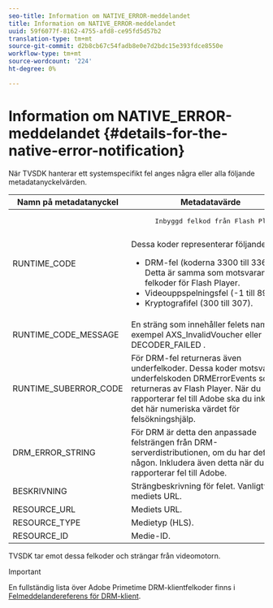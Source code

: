```yaml
---
seo-title: Information om NATIVE_ERROR-meddelandet
title: Information om NATIVE_ERROR-meddelandet
uuid: 59f6077f-8162-4755-afd8-ce95fd5d57b2
translation-type: tm+mt
source-git-commit: d2b8cb67c54fadb8e0e7d2bdc15e393fdce8550e
workflow-type: tm+mt
source-wordcount: '224'
ht-degree: 0%

---
```



# Information om NATIVE_ERROR-meddelandet {#details-for-the-native-error-notification}

När TVSDK hanterar ett systemspecifikt fel anges några eller alla följande metadatanyckelvärden.

<table id="table_86A21619515B435DBB65DC4DFBB64B29"> 
 <thead> 
  <tr> 
   <th colname="col1" class="entry"> Namn på metadatanyckel </th> 
   <th colname="col2" class="entry"> Metadatavärde </th> 
  </tr> 
 </thead>
 <tbody> 
  <tr> 
   <td colname="col1"> <span class="codeph"> RUNTIME_CODE  </span> </td> 
   <td colname="col2"> 
    <pre>
      Inbyggd felkod från Flash Player. 
    </pre> Dessa koder representerar följande: 
    <ul id="ul_330C626DE27B45A09E8851CC24768A07"> 
     <li id="li_0845A9BBB55545BDB49BD4F4802C0E54">DRM-fel (koderna 3300 till 3367). Detta är samma som motsvarande felkoder för Flash Player. </li> 
     <li id="li_98A571480C154CF0AE1DC101FF0834C4">Videouppspelningsfel (-1 till 89). </li> 
     <li id="li_D7C19955DEF94DA88B822C8C57D6D2F4">Kryptografifel (300 till 307). </li> 
    </ul> </td> 
  </tr> 
  <tr> 
   <td colname="col1"> <span class="codeph"> RUNTIME_CODE_MESSAGE  </span> </td> 
   <td colname="col2"> En sträng som innehåller felets namn; till exempel <span class="codeph"> AXS_InvalidVoucher </span> eller <span class="codeph"> DECODER_FAILED </span>. </td> 
  </tr> 
  <tr> 
   <td colname="col1"> <span class="codeph"> RUNTIME_SUBERROR_CODE  </span> </td> 
   <td colname="col2"> För DRM-fel returneras även underfelkoder. Dessa koder motsvarar underfelskoden <span class="codeph"> DRMErrorEvents </span> som returneras av Flash Player. När du rapporterar fel till Adobe ska du inkludera det här numeriska värdet för felsökningshjälp. </td> 
  </tr> 
  <tr> 
   <td colname="col1"> <span class="codeph"> DRM_ERROR_STRING  </span> </td> 
   <td colname="col2"> För DRM är detta den anpassade felsträngen från DRM-serverdistributionen, om du har definierat någon. Inkludera även detta när du rapporterar fel till Adobe. </td> 
  </tr> 
  <tr> 
   <td colname="col1"> <span class="codeph"> BESKRIVNING  </span> </td> 
   <td colname="col2"> Strängbeskrivning för felet. Vanligtvis mediets URL. </td> 
  </tr> 
  <tr> 
   <td colname="col1"> <span class="codeph"> RESOURCE_URL  </span> </td> 
   <td colname="col2"> Mediets URL. </td> 
  </tr> 
  <tr> 
   <td colname="col1"> <span class="codeph"> RESOURCE_TYPE  </span> </td> 
   <td colname="col2"> Medietyp (HLS). </td> 
  </tr> 
  <tr> 
   <td colname="col1"> <span class="codeph"> RESOURCE_ID  </span> </td> 
   <td colname="col2"> Medie-ID. </td> 
  </tr> 
 </tbody> 
</table>

TVSDK tar emot dessa felkoder och strängar från videomotorn.

>[!IMPORTANT]
>
>En fullständig lista över Adobe Primetime DRM-klientfelkoder finns i [Felmeddelandereferens för DRM-klient](https://helpx.adobe.com/content/dam/help/en/primetime/drm/drm_client_error_message_reference.pdf).